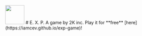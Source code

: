 <img src="https://iamcev.github.io/exp-game/favicon.png" width=60 />
# E. X. P.  
A game by 2K inc.  
Play it for **free** [here](https://iamcev.github.io/exp-game)!
